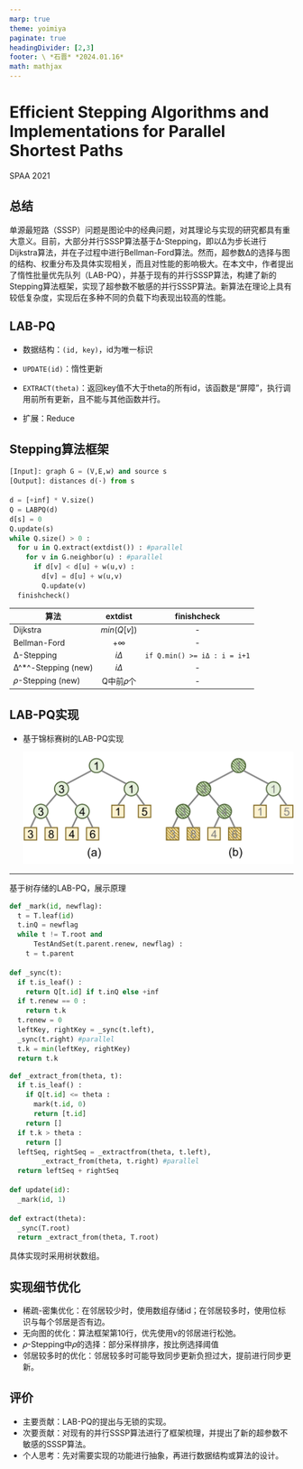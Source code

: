 ```yaml
---
marp: true
theme: yoimiya
paginate: true
headingDivider: [2,3]
footer: \ *石晋* *2024.01.16*
math: mathjax
---
```


<!-- _class: cover_a-->
<!-- _paginate: "" -->
<!-- _footer: "" -->

# Efficient Stepping Algorithms and Implementations for Parallel Shortest Paths

SPAA 2021

## 总结

单源最短路（SSSP）问题是图论中的经典问题，对其理论与实现的研究都具有重大意义。目前，大部分并行SSSP算法基于Δ-Stepping，即以Δ为步长进行Dijkstra算法，并在子过程中进行Bellman-Ford算法。然而，超参数Δ的选择与图的结构、权重分布及具体实现相关，而且对性能的影响极大。在本文中，作者提出了惰性批量优先队列（LAB-PQ），并基于现有的并行SSSP算法，构建了新的Stepping算法框架，实现了超参数不敏感的并行SSSP算法。新算法在理论上具有较低复杂度，实现后在多种不同的负载下均表现出较高的性能。

## LAB-PQ

- 数据结构：`(id, key)`，id为唯一标识

- `UPDATE(id)`：惰性更新
- `EXTRACT(theta)`：返回key值不大于theta的所有id，该函数是“屏障”，执行调用前所有更新，且不能与其他函数并行。
- 扩展：Reduce

## Stepping算法框架

```python
[Input]: graph G = (V,E,w) and source s
[Output]: distances d(·) from s

d = [+inf] * V.size()
Q = LABPQ(d)
d[s] = 0
Q.update(s)
while Q.size() > 0 :
  for u in Q.extract(extdist()) : #parallel
    for v in G.neighbor(u) : #parallel
      if d[v] < d[u] + w(u,v) :
        d[v] = d[u] + w(u,v)
        Q.update(v)
  finishcheck()
```

| 算法                |   extdist   |         finishcheck          |
| ------------------- | :---------: | :--------------------------: |
| Dijkstra            | $min(Q[v])$ |              -               |
| Bellman-Ford        |  $+\infty$  |              -               |
| Δ-Stepping          |  $i\Delta$  | `if Q.min() >= iΔ : i = i+1` |
| Δ^*^-Stepping (new) |  $i\Delta$  |              -               |
| 𝜌-Stepping (new)    |  Q中前𝜌个   |              -               |

## LAB-PQ实现

- 基于锦标赛树的LAB-PQ实现

  ![锦标赛树](./_SPAA_2021_Parallel%20Shortest%20Paths.assets/锦标赛树.png)

---

<!-- _class: cols-2 -->

基于树存储的LAB-PQ，展示原理
<div class=ldiv>

```python
def _mark(id, newflag):
  t = T.leaf(id)
  t.inQ = newflag
  while t != T.root and 
      TestAndSet(t.parent.renew, newflag) :
    t = t.parent

def _sync(t):
  if t.is_leaf() :
    return Q[t.id] if t.inQ else +inf
  if t.renew == 0 :
    return t.k
  t.renew = 0
  leftKey, rightKey = _sync(t.left),
  _sync(t.right) #parallel
  t.k = min(leftKey, rightKey)
  return t.k
```

</div>

<div class=rdiv>

```python
def _extract_from(theta, t):
  if t.is_leaf() :
    if Q[t.id] <= theta :
      mark(t.id, 0)
      return [t.id]
    return []
  if t.k > theta :
    return []
  leftSeq, rightSeq = _extractfrom(theta, t.left),
        _extract_from(theta, t.right) #parallel
  return leftSeq + rightSeq

def update(id):
  _mark(id, 1)

def extract(theta):
  _sync(T.root)
  return _extract_from(theta, T.root)
```

具体实现时采用树状数组。

</div>

## 实现细节优化

- 稀疏-密集优化：在邻居较少时，使用数组存储id；在邻居较多时，使用位标识与每个邻居是否有边。
- 无向图的优化：算法框架第10行，优先使用v的邻居进行松弛。
- 𝜌-Stepping中𝜌的选择：部分采样排序，按比例选择阈值
- 邻居较多时的优化：邻居较多时可能导致同步更新负担过大，提前进行同步更新。

## 评价

- 主要贡献：LAB-PQ的提出与无锁的实现。
- 次要贡献：对现有的并行SSSP算法进行了框架梳理，并提出了新的超参数不敏感的SSSP算法。
- 个人思考：先对需要实现的功能进行抽象，再进行数据结构或算法的设计。
